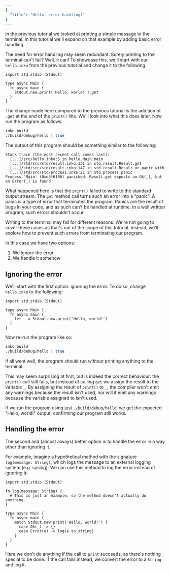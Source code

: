 ```yaml
---
{
  "title": "Hello, error handling!"
}
---
```


In the previous tutorial we looked at printing a simple message to the terminal.
In this tutorial we'll expand on that example by adding basic error handling.

The need for error handling may seem redundant. Surely printing to the terminal
can't fail? Well, it can! To showcase this, we'll start with our `hello.inko`
from the previous tutorial and change it to the following:

```inko
import std.stdio (Stdout)

type async Main {
  fn async main {
    Stdout.new.print('Hello, world!').get
  }
}
```

The change made here compared to the previous tutorial is the addition of `.get`
at the end of the `print()` line. We'll look into what this does later. Now run
the program as follows:

```bash
inko build
./build/debug/hello | true
```

The output of this program should be something similar to the following:

```
Stack trace (the most recent call comes last):
  [...]/src/hello.inko:5 in hello.Main.main
  [...]/std/src/std/result.inko:131 in std.result.Result.get
  [...]/std/src/std/result.inko:147 in std.result.Result.or_panic_with
  [...]/std/src/std/process.inko:21 in std.process.panic
Process 'Main' (0xd3f6100) panicked: Result.get expects an Ok(_), but an Error(_) is found
```

What happened here is that the `print()` failed to write to the standard output
stream. The `get` method call turns such an error into a "panic". A panic is a
type of error that terminates the program. Panics are the result of bugs in your
code, and as such can't be handled at runtime. In a well written program, such
errors shouldn't occur.

Writing to the terminal may fail for different reasons. We're not going to cover
these cases as that's out of the scope of this tutorial. Instead, we'll explore
how to prevent such errors from terminating our program.

In this case we have two options:

1. We ignore the error
1. We handle it somehow

## Ignoring the error

We'll start with the first option: ignoring the error. To do so, change
`hello.inko` to the following:

```inko
import std.stdio (Stdout)

type async Main {
  fn async main {
    let _ = Stdout.new.print('Hello, world!')
  }
}
```

Now re-run the program like so:

```bash
inko build
./build/debug/hello | true
```

If all went well, the program should run _without_ printing anything to the
terminal.

This may seem surprising at first, but is indeed the correct behaviour: the
`print()` call still fails, but instead of calling `get` we assign the result to
the variable `_`. By assigning the result of `print()` to `_`, the compiler
won't emit any warnings because the result isn't used, nor will it emit any
warnings because the variable assigned to isn't used.

If we run the program using just `./build/debug/hello`, we get the expected
"Hello, world!" output, confirming our program still works.

## Handling the error

The second and (almost always) better option is to handle the error in a way
other than ignoring it.

For example, imagine a hypothetical method with the signature `log(message:
String)`, which logs the message to an external logging system (e.g. syslog). We
can use this method to log the error instead of ignoring it:

```inko
import std.stdio (Stdout)

fn log(message: String) {
  # This is just an example, so the method doesn't actually do anything.
}

type async Main {
  fn async main {
    match Stdout.new.print('Hello, world!') {
      case Ok(_) -> {}
      case Error(e) -> log(e.to_string)
    }
  }
}
```

Here we don't do anything if the call to `print` succeeds, as there's nothing
special to be done. If the call fails instead, we convert the error to a
`String` and log it.
